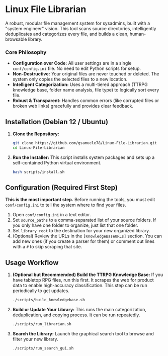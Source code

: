 # Linux File Librarian

A robust, modular file management system for sysadmins, built with a "system engineer" vision. This tool scans source directories, intelligently deduplicates and categorizes every file, and builds a clean, human-browsable library.

### Core Philosophy
- **Configuration over Code:** All user settings are in a single `conf/config.ini` file. No need to edit Python scripts for setup.
- **Non-Destructive:** Your original files are never touched or deleted. The system only copies the selected files to a new location.
- **Intelligent Categorization:** Uses a multi-tiered approach (TTRPG knowledge base, folder name analysis, file type) to logically sort every file.
- **Robust & Transparent:** Handles common errors (like corrupted files or broken web links) gracefully and provides clear feedback.

## Installation (Debian 12 / Ubuntu)

1.  **Clone the Repository:**
    ```bash
    git clone https://github.com/gsamuele78/Linux-File-Librarian.git
    cd Linux-File-Librarian
    ```

2.  **Run the Installer:**
    This script installs system packages and sets up a self-contained Python virtual environment.
    ```bash
    bash scripts/install.sh
    ```

## Configuration (Required First Step)

**This is the most important step.** Before running the tools, you must edit `conf/config.ini` to tell the system where to find your files.

1.  Open `conf/config.ini` in a text editor.
2.  Set `source_paths` to a comma-separated list of your source folders. If you only have one folder to organize, just list that one folder.
3.  Set `library_root` to the destination for your new organized library.
4.  (Optional) Review the URLs in the `[KnowledgeBaseURLs]` section. You can add new ones (if you create a parser for them) or comment out lines with a `#` to skip scraping that site.

## Usage Workflow

1.  **(Optional but Recommended) Build the TTRPG Knowledge Base:**
    If you have tabletop RPG files, run this first. It scrapes the web for product data to enable high-accuracy classification. This step can be run periodically to get updates.
    ```bash
    ./scripts/build_knowledgebase.sh
    ```

2.  **Build or Update Your Library:**
    This runs the main categorization, deduplication, and copying process. It can be run repeatedly.
    ```bash
    ./scripts/run_librarian.sh
    ```

3.  **Search the Library:**
    Launch the graphical search tool to browse and filter your new library.
    ```bash
    ./scripts/run_search_gui.sh
    ```
